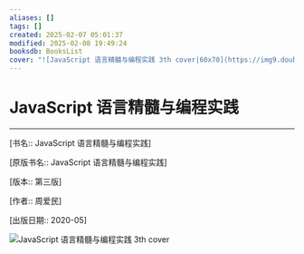 ```yaml
---
aliases: []
tags: []
created: 2025-02-07 05:01:37
modified: 2025-02-08 19:49:24
booksdb: BooksList
cover: "![JavaScript 语言精髓与编程实践 3th cover|60x70](https://img9.doubanio.com/view/subject/l/public/s33657095.jpg)"
---
```


# JavaScript 语言精髓与编程实践

---

[书名:: JavaScript 语言精髓与编程实践]

[原版书名:: JavaScript 语言精髓与编程实践]

[版本:: 第三版]

[作者:: 周爱民]

[出版日期:: 2020-05]

![JavaScript 语言精髓与编程实践 3th cover](https://img9.doubanio.com/view/subject/l/public/s33657095.jpg)